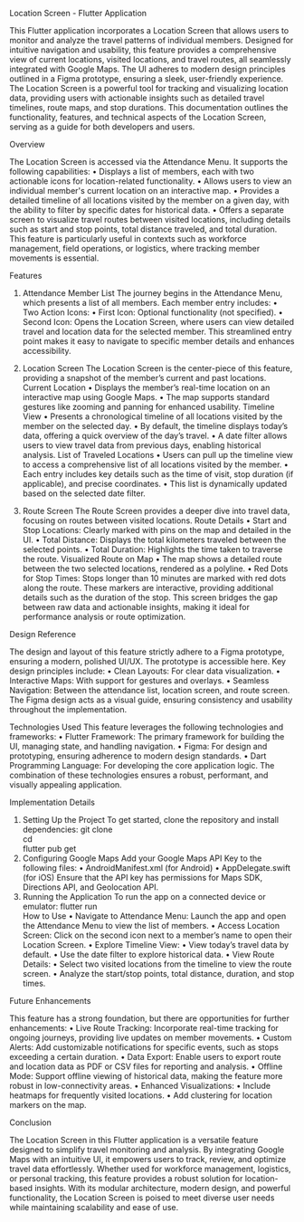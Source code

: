 Location Screen - Flutter Application

This Flutter application incorporates a Location Screen that allows users to monitor and analyze the travel patterns of individual members. Designed for intuitive navigation and usability, this feature provides a comprehensive view of current locations, visited locations, and travel routes, all seamlessly integrated with Google Maps. The UI adheres to modern design principles outlined in a Figma prototype, ensuring a sleek, user-friendly experience.
The Location Screen is a powerful tool for tracking and visualizing location data, providing users with actionable insights such as detailed travel timelines, route maps, and stop durations. This documentation outlines the functionality, features, and technical aspects of the Location Screen, serving as a guide for both developers and users.

Overview

The Location Screen is accessed via the Attendance Menu. It supports the following capabilities:
	•	Displays a list of members, each with two actionable icons for location-related functionality.
	•	Allows users to view an individual member's current location on an interactive map.
	•	Provides a detailed timeline of all locations visited by the member on a given day, with the ability to filter by specific dates for historical data.
	•	Offers a separate screen to visualize travel routes between visited locations, including details such as start and stop points, total distance traveled, and total duration.
This feature is particularly useful in contexts such as workforce management, field operations, or logistics, where tracking member movements is essential.

Features
1. Attendance Member List
The journey begins in the Attendance Menu, which presents a list of all members. Each member entry includes:
	•	Two Action Icons: 
	•	First Icon: Optional functionality (not specified).
	•	Second Icon: Opens the Location Screen, where users can view detailed travel and location data for the selected member.
This streamlined entry point makes it easy to navigate to specific member details and enhances accessibility.

2. Location Screen
The Location Screen is the center-piece of this feature, providing a snapshot of the member’s current and past locations.
Current Location
	•	Displays the member’s real-time location on an interactive map using Google Maps.
	•	The map supports standard gestures like zooming and panning for enhanced usability.
Timeline View
	•	Presents a chronological timeline of all locations visited by the member on the selected day.
	•	By default, the timeline displays today’s data, offering a quick overview of the day’s travel.
	•	A date filter allows users to view travel data from previous days, enabling historical analysis.
List of Traveled Locations
	•	Users can pull up the timeline view to access a comprehensive list of all locations visited by the member.
	•	Each entry includes key details such as the time of visit, stop duration (if applicable), and precise coordinates.
	•	This list is dynamically updated based on the selected date filter.

3. Route Screen
The Route Screen provides a deeper dive into travel data, focusing on routes between visited locations.
Route Details
	•	Start and Stop Locations: Clearly marked with pins on the map and detailed in the UI.
	•	Total Distance: Displays the total kilometers traveled between the selected points.
	•	Total Duration: Highlights the time taken to traverse the route.
Visualized Route on Map
	•	The map shows a detailed route between the two selected locations, rendered as a polyline.
	•	Red Dots for Stop Times: Stops longer than 10 minutes are marked with red dots along the route. These markers are interactive, providing additional details such as the duration of the stop.
This screen bridges the gap between raw data and actionable insights, making it ideal for performance analysis or route optimization.


Design Reference

The design and layout of this feature strictly adhere to a Figma prototype, ensuring a modern, polished UI/UX. The prototype is accessible here.
Key design principles include:
	•	Clean Layouts: For clear data visualization.
	•	Interactive Maps: With support for gestures and overlays.
	•	Seamless Navigation: Between the attendance list, location screen, and route screen.
The Figma design acts as a visual guide, ensuring consistency and usability throughout the implementation.

Technologies Used
This feature leverages the following technologies and frameworks:
	•	Flutter Framework: The primary framework for building the UI, managing state, and handling navigation.
	•	Figma: For design and prototyping, ensuring adherence to modern design standards.
	•	Dart Programming Language: For developing the core application logic.
The combination of these technologies ensures a robust, performant, and visually appealing application.

Implementation Details
1. Setting Up the Project
To get started, clone the repository and install dependencies:
git clone <repository-url>  
cd <repository-folder>  
flutter pub get  
2. Configuring Google Maps
Add your Google Maps API Key to the following files:
	•	AndroidManifest.xml (for Android)
	•	AppDelegate.swift (for iOS)
Ensure that the API key has permissions for Maps SDK, Directions API, and Geolocation API.
3. Running the Application
To run the app on a connected device or emulator:
flutter run  
How to Use
	•	Navigate to Attendance Menu: Launch the app and open the Attendance Menu to view the list of members.
	•	Access Location Screen: Click on the second icon next to a member’s name to open their Location Screen.
	•	Explore Timeline View:
	•	View today’s travel data by default.
	•	Use the date filter to explore historical data.
	•	View Route Details:
	•	Select two visited locations from the timeline to view the route screen.
	•	Analyze the start/stop points, total distance, duration, and stop times.

Future Enhancements

This feature has a strong foundation, but there are opportunities for further enhancements:
	•	Live Route Tracking: Incorporate real-time tracking for ongoing journeys, providing live updates on member movements.
	•	Custom Alerts: Add customizable notifications for specific events, such as stops exceeding a certain duration.
	•	Data Export: Enable users to export route and location data as PDF or CSV files for reporting and analysis.
	•	Offline Mode: Support offline viewing of historical data, making the feature more robust in low-connectivity areas.
	•	Enhanced Visualizations:
	•	Include heatmaps for frequently visited locations.
	•	Add clustering for location markers on the map.



Conclusion

The Location Screen in this Flutter application is a versatile feature designed to simplify travel monitoring and analysis. By integrating Google Maps with an intuitive UI, it empowers users to track, review, and optimize travel data effortlessly. Whether used for workforce management, logistics, or personal tracking, this feature provides a robust solution for location-based insights.
With its modular architecture, modern design, and powerful functionality, the Location Screen is poised to meet diverse user needs while maintaining scalability and ease of use.
